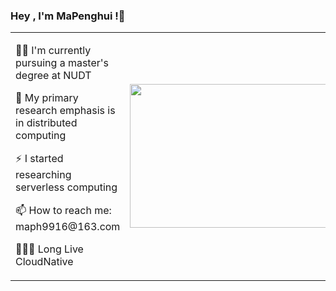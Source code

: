 ### Hey , I'm MaPenghui !👋

<table >
  <tr>
    <td  >
<p>👨‍🎓 I'm currently pursuing a master's degree at NUDT</p>
<p>🌱 My primary research emphasis is in distributed computing</p>
<p>⚡ I started researching serverless computing</p>
<p>📫 How to reach me: maph9916@163.com</p>
<p>👨🏽‍💻 Long Live CloudNative</p>
    </td>
    <td align="left"><center><img width="400px"  height="230px" src="https://cdn.jsdelivr.net/gh/penghuima/ImageBed@master/img/blog_file/PicGo-Github-ImgBed20220521232550.gif"></center></td>
</table>

